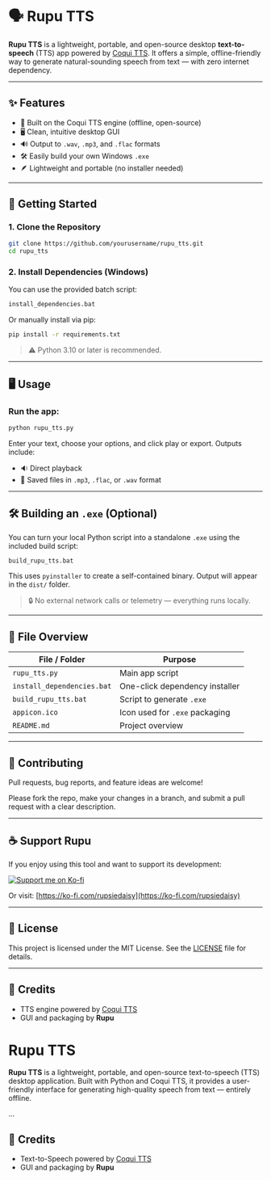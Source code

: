 
# 🗣️ Rupu TTS

**Rupu TTS** is a lightweight, portable, and open-source desktop **text-to-speech** (TTS) app powered by [Coqui TTS](https://github.com/coqui-ai/TTS). It offers a simple, offline-friendly way to generate natural-sounding speech from text — with zero internet dependency.

---

## ✨ Features

- 🧠 Built on the Coqui TTS engine (offline, open-source)
- 🖥️ Clean, intuitive desktop GUI
- 🔊 Output to `.wav`, `.mp3`, and `.flac` formats
- 🛠️ Easily build your own Windows `.exe`
- 🪶 Lightweight and portable (no installer needed)

---

## 🚀 Getting Started

### 1. Clone the Repository

```bash
git clone https://github.com/yourusername/rupu_tts.git
cd rupu_tts
```

### 2. Install Dependencies (Windows)

You can use the provided batch script:

```bat
install_dependencies.bat
```

Or manually install via pip:

```bash
pip install -r requirements.txt
```

> ⚠️ Python 3.10 or later is recommended.

---

## 🖥️ Usage

### Run the app:

```bash
python rupu_tts.py
```

Enter your text, choose your options, and click play or export. Outputs include:
- 🔉 Direct playback
- 💾 Saved files in `.mp3`, `.flac`, or `.wav` format

---

## 🛠️ Building an `.exe` (Optional)

You can turn your local Python script into a standalone `.exe` using the included build script:

```bat
build_rupu_tts.bat
```

This uses `pyinstaller` to create a self-contained binary. Output will appear in the `dist/` folder.

> 🔒 No external network calls or telemetry — everything runs locally.

---

## 📁 File Overview

| File / Folder           | Purpose                                   |
|-------------------------|-------------------------------------------|
| `rupu_tts.py`           | Main app script                           |
| `install_dependencies.bat` | One-click dependency installer         |
| `build_rupu_tts.bat`    | Script to generate `.exe`                 |
| `appicon.ico`           | Icon used for `.exe` packaging            |
| `README.md`             | Project overview                          |

---

## 🙌 Contributing

Pull requests, bug reports, and feature ideas are welcome!

Please fork the repo, make your changes in a branch, and submit a pull request with a clear description.

---

## ☕ Support Rupu

If you enjoy using this tool and want to support its development:

<a href="https://ko-fi.com/rupsiedaisy" target="_blank">
  <img src="https://ko-fi.com/img/githubbutton_sm.svg" alt="Support me on Ko-fi">
</a>

Or visit: [https://ko-fi.com/rupsiedaisy](https://ko-fi.com/rupsiedaisy)

---

## 📄 License

This project is licensed under the MIT License. See the [LICENSE](LICENSE) file for details.

---

## 🙏 Credits

- TTS engine powered by [Coqui TTS](https://github.com/coqui-ai/TTS)
- GUI and packaging by **Rupu**
# Rupu TTS

**Rupu TTS** is a lightweight, portable, and open-source text-to-speech (TTS) desktop application. Built with Python and Coqui TTS, it provides a user-friendly interface for generating high-quality speech from text — entirely offline.

...

## 🙏 Credits

- Text-to-Speech powered by [Coqui TTS](https://github.com/coqui-ai/TTS)
- GUI and packaging by **Rupu**
